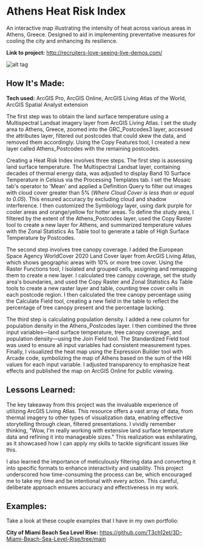 # Athens Heat Risk Index
An interactive map illustrating the intensity of heat across various areas in Athens, Greece. Designed to aid in implementing preventative measures for cooling the city and enhancing its resilience.

**Link to project:** http://recruiters-love-seeing-live-demos.com/

![alt tag](http://placecorgi.com/1200/650)

## How It's Made:

**Tech used:** ArcGIS Pro, ArcGIS Online, ArcGIS Living Atlas of the World, ArcGIS Spatial Analyst extension

The first step was to obtain the land surface temperature using a Multispectral Landsat imagery layer from ArcGIS Living Atlas. I set the study area to Athens, Greece, zoomed into the GRC_Postcodes3 layer, accessed the attributes layer, filtered out postcodes that could skew the data, and removed them accordingly. Using the Copy Features tool, I created a new layer called Athens_Postcodes with the remaining postcodes.

Creating a Heat Risk Index involves three steps. The first step is assessing land surface temperature. The Multispectral Landsat layer, containing decades of thermal energy data, was adjusted to display Band 10 Surface Temperature in Celsius via the Processing Templates tab. I set the Mosaic tab's operator to 'Mean' and applied a Definition Query to filter out images with cloud cover greater than 5% (_Where Cloud Cover is less than or equal to 0.05_). This ensured accuracy by excluding cloud and shadow interference. I then customized the Symbology layer, using dark purple for cooler areas and orange/yellow for hotter areas. To define the study area, I filtered by the extent of the Athens_Postcodes layer, used the Copy Raster tool to create a new layer for Athens, and summarized temperature values with the Zonal Statistics As Table tool to generate a table of High Surface Temperature by Postcodes.

The second step involves tree canopy coverage. I added the European Space Agency WorldCover 2020 Land Cover layer from ArcGIS Living Atlas, which shows geographic areas with 10% or more tree cover. Using the Raster Functions tool, I isolated and grouped cells, assigning and remapping them to create a new layer. I calculated tree canopy coverage, set the study area's boundaries, and used the Copy Raster and Zonal Statistics As Table tools to create a new raster layer and table, counting tree cover cells in each postcode region. I then calculated the tree canopy percentage using the Calculate Field tool, creating a new field in the table to reflect the percentage of tree canopy present and the percentage lacking.

The third step is calculating population density. I added a new column for population density in the Athens_Postcodes layer. I then combined the three input variables—land surface temperature, tree canopy coverage, and population density—using the Join Field tool. The Standardized Field tool was used to ensure all input variables had consistent measurement types. Finally, I visualized the heat map using the Expression Builder tool with Arcade code, symbolizing the map of Athens based on the sum of the HRI values for each input variable. I adjusted transparency to emphasize heat effects and published the map on ArcGIS Online for public viewing.

## Lessons Learned:

The key takeaway from this project was the invaluable experience of utilizing ArcGIS Living Atlas. This resource offers a vast array of data, from thermal imagery to other types of visualization data, enabling effective storytelling through clean, filtered presentations. I vividly remember thinking, "Wow, I'm really working with extensive land surface temperature data and refining it into manageable sizes." This realization was exhilarating, as it showcased how I can apply my skills to tackle significant issues like this.

I also learned the importance of meticulously filtering data and converting it into specific formats to enhance interactivity and usability. This project underscored how time-consuming the process can be, which encouraged me to take my time and be intentional with every action. This careful, deliberate approach ensures accuracy and effectiveness in my work.

## Examples:
Take a look at these couple examples that I have in my own portfolio:

**City of Miami Beach Sea Level Rise:** https://github.com/T3ch12et/3D-Miami-Beach-Sea-Level-Rise/tree/main
